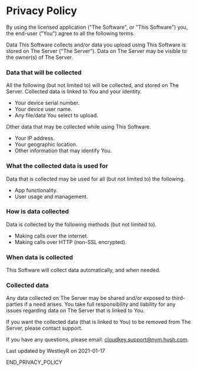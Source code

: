 # Privacy Policy

By using the licensed application ("The Software", or "This Software") you, the end-user ("You") agree to all the following terms.

Data This Software collects and/or data you upload using This Software is stored
on The Server ("The Server"). Data on The Server may be visible to the owner(s) of The Server.

### Data that will be collected

All the following (but not limited to) will be collected, and stored on The Server. Collected
data is linked to You and your identity.

 - Your device serial number.
 - Your device user name.
 - Any file/data You select to upload.

Other data that may be collected while using This Software.

 - Your IP address.
 - Your geographic location.
 - Other information that may identify You.

### What the collected data is used for

Data that is collected may be used for all (but not limited to) the following.

 - App functionality.
 - User usage and management.

### How is data collected

Data is collected by the following methods (but not limited to).

 - Making calls over the internet.
 - Making calls over HTTP (non-SSL encrypted).

### When data is collected

This Software will collect data automatically, and when needed.

### Collected data

Any data collected on The Server may be shared and/or exposed to third-parties if a need arises. You
take full responsibility and liability for any issues regarding data on The Server that is linked to You.

If you want the collected data (that is linked to You) to be removed from The Server, please contact support.

If you have any questions, please email: cloudkey.support@nym.hush.com.

Last updated by WestleyR on 2021-01-17

END_PRIVACY_POLICY

